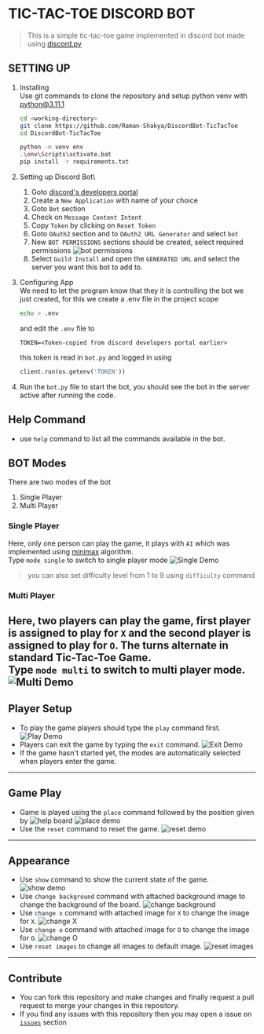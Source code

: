 # TIC-TAC-TOE DISCORD BOT
> This is a simple tic-tac-toe game implemented in discord bot made using [discord.py](https://discordpy.readthedocs.io/en/stable/)

## SETTING UP
1. Installing\
    Use git commands to clone the repository and setup python venv with python@3.11.1
    ```bash
    cd <working-directory>
    git clone https://github.com/Raman-Shakya/DiscordBot-TicTacToe
    cd DiscordBot-TicTacToe

    python -m venv env
    .\env\Scripts\activate.bat
    pip install -r requirements.txt
    ```

2. Setting up Discord Bot\
    1. Goto [discord's developers portal](https://discord.com/developers/applications)
    2. Create a `New Application` with name of your choice
    3. Goto `Bot` section
    4. Check on `Message Content Intent`
    5. Copy `Token` by clicking on `Reset Token`
    6. Goto `OAuth2` section and to `OAuth2 URL Generator` and select `bot`
    7. New `BOT PERMISSIONS` sections should be created, select required permissions
        ![bot permissions](./readmeAssets/botPermissions.png)
    8. Select `Guild Install` and open the `GENERATED URL` and select the server you want this bot to add to.    

3. Configuring App\
    We need to let the program know that they it is controlling the bot we just created, for this we create a .env file in the project scope
    ```bash
    echo > .env
    ```
    and edit the `.env` file to 
    ```
    TOKEN=<Token-copied from discord developers portal earlier>
    ```
    this token is read in `bot.py` and logged in using
    ```python
    client.run(os.getenv('TOKEN'))
    ```

4. Run the `bot.py` file to start the bot, you should see the bot in the server active after running the code.

## Help Command
* use `help` command to list all the commands available in the bot.

## BOT Modes
There are two modes of the bot
1. Single Player
2. Multi Player

### Single Player
Here, only one person can play the game, it plays with `AI` which was implemented using [minimax](https://en.wikipedia.org/wiki/Minimax) algorithm.\
Type `mode single` to switch to single player mode
![Single Demo](./readmeAssets/singleDemo.png)
> you can also set difficulty level from 1 to 9 using `difficulty` command

### Multi Player
Here, two players can play the game, first player is assigned to play for `X` and the second player is assigned to play for `O`. The turns alternate in standard Tic-Tac-Toe Game.\
Type `mode multi` to switch to multi player mode.
![Multi Demo](./readmeAssets/multiDemo.png)
---

## Player Setup
* To play the game players should type the `play` command first.
![Play Demo](./readmeAssets/playDemo.png)
* Players can exit the game by typing the `exit` command.
![Exit Demo](./readmeAssets/exitDemo.png)
* If the game hasn't started yet, the modes are automatically selected when players enter the game.

---

## Game Play
* Game is played using the `place` command followed by the position given by
![help board](./readmeAssets/helpBoard.jpg)
![place demo](./readmeAssets/placeDemo.png)
* Use the `reset` command to reset the game.
![reset demo](./readmeAssets/resetDemo.png)
---

## Appearance
* Use `show` command to show the current state of the game.
![show demo](./readmeAssets/showDemo.png)
* Use `change background` command with attached background image to change the background of the board.
![change background](./readmeAssets/changeBackgroundDemo.png)
* Use `change x` command with attached image for `X` to change the image for `X`.
![change X](./readmeAssets/changeXDemo.png)
* Use `change o` command with attached image for `O` to change the image for `O`.
![change O](./readmeAssets/changeODemo.png)
* Use `reset images` to change all images to default image.
![reset images](./readmeAssets/resetImageDemo.png)

---

## Contribute
* You can fork this repository and make changes and finally request a pull request to merge your changes in this repository.
* If you find any issues with this repository then you may open a issue on [`issues`](https://github.com/Raman-Shakya/DiscordBot-TicTacToe/issues) section